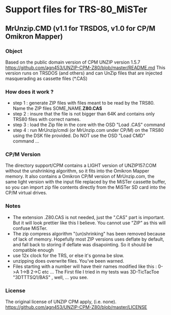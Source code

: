 
# Support files for TRS-80_MiSTer

## MrUnzip.CMD (v1.1 for TRSDOS, v1.0 for CP/M Omikron Mapper)

### Object

Based on the public domain version of CPM UNZIP version 1.5.7 https://github.com/agn453/UNZIP-CPM-Z80/blob/master/README.md
This version runs on TRSDOS (and others) and can UnZip files that are injected masquerading as cassette files (\*.CAS)

### How does it work ?

* step 1 : generate ZIP files with files meant to be read by the TRS80. Name the ZIP files SOME_NAME.<b>Z80.CAS</b>
* step 2 : insure that the file is not bigger than 64K and contains only TRS80 files with correct names.
* step 3 : load the Zip file in the core with the OSD "Load .CAS" command
* step 4 : run MrUnzip/cmdi (or MrUnzip.com under CP/M) on the TRS80 using the DSK file provided. Do NOT use the OSD "Load CMD" command ...

### CP/M Version
The directory support/CPM contains a LIGHT version of UNZIP157.COM without the unshrinking algorithm, so it fits into the Omikron Mapper memory.
It also contains a Omikron CP/M version of MrUnzip.com, the same light version with the input file replaced by the MiSTer cassette buffer, so you can import zip file contents directly from the MiSTer SD card into the CP/M virtual drives.

### Notes

* The extension .Z80.CAS is not needed, just the ".CAS" part is important. But it will look prettier like this I believe. You cannot use "ZIP" as this will confuse MiSTer.
* The zip compress algorithm "(un)shrinking" has been removed because of lack of memory. Hopefully most ZIP versions uses deflate by default, and fall back to storing if deflate was disapointing. So it should be compatible enough
* use 12x clock for the TRS, or else it's gonna be slow.
* unzipping does overwrite files. You've been warned.
* Files starting with a number will have their names modified like this : 0->A 1->B 2->C etc ... The First file I tried in my tests was 3D-TicTacToe "3DTTTSQ1/BAS" , well, ... you see.

### License

 The original license of UNZIP CPM apply, (i.e. none).
 https://github.com/agn453/UNZIP-CPM-Z80/blob/master/LICENSE

